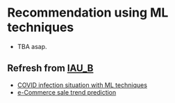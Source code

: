 # Recommendation using ML techniques

- TBA asap.


## Refresh from [IAU_B](https://github.com/FIIT-IAU/IAU-course)

- [COVID infection situation with ML techniques](https://github.com/FIIT-IAU/IAU-course/blob/main/exercises/week-09/IAU_09_DU_covid19-modeling.ipynb) 
- [e-Commerce sale trend prediction](https://github.com/FIIT-IAU/IAU-course/blob/main/exercises/week-11/IAU_114_LSTM-sale-trend-prediction-wandb.ipynb)
